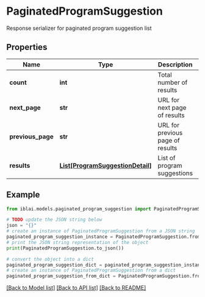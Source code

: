 # PaginatedProgramSuggestion

Response serializer for paginated program suggestion list

## Properties

Name | Type | Description | Notes
------------ | ------------- | ------------- | -------------
**count** | **int** | Total number of results | 
**next_page** | **str** | URL for next page of results | 
**previous_page** | **str** | URL for previous page of results | 
**results** | [**List[ProgramSuggestionDetail]**](ProgramSuggestionDetail.md) | List of program suggestions | 

## Example

```python
from iblai.models.paginated_program_suggestion import PaginatedProgramSuggestion

# TODO update the JSON string below
json = "{}"
# create an instance of PaginatedProgramSuggestion from a JSON string
paginated_program_suggestion_instance = PaginatedProgramSuggestion.from_json(json)
# print the JSON string representation of the object
print(PaginatedProgramSuggestion.to_json())

# convert the object into a dict
paginated_program_suggestion_dict = paginated_program_suggestion_instance.to_dict()
# create an instance of PaginatedProgramSuggestion from a dict
paginated_program_suggestion_from_dict = PaginatedProgramSuggestion.from_dict(paginated_program_suggestion_dict)
```
[[Back to Model list]](../README.md#documentation-for-models) [[Back to API list]](../README.md#documentation-for-api-endpoints) [[Back to README]](../README.md)


